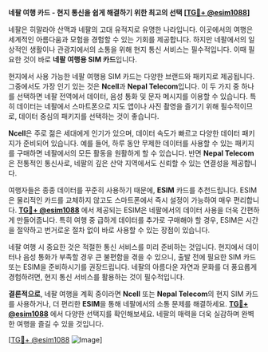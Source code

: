 **네팔 여행 카드 - 현지 통신을 쉽게 해결하기 위한 최고의 선택 [[TG💪+ @esim1088](https://t.me/s/esim1088)]**

네팔은 히말라야 산맥과 네팔의 고대 유적지로 유명한 나라입니다. 이곳에서의 여행은 세계적인 아름다움과 모험을 경험할 수 있는 기회를 제공합니다. 하지만 네팔에서의 일상적인 생활이나 관광지에서의 소통을 위해 현지 통신 서비스는 필수적입니다. 이때 필요한 것이 바로 **네팔 여행용 SIM 카드**입니다. 

현지에서 사용 가능한 네팔 여행용 SIM 카드는 다양한 브랜드와 패키지로 제공됩니다. 그중에서도 가장 인기 있는 것은 **Ncell**과 **Nepal Telecom**입니다. 이 두 가지 중 하나를 선택하면 네팔 전역에서 데이터, 음성 통화 및 문자 메시지를 이용할 수 있습니다. 특히 데이터는 네팔에서 스마트폰으로 지도 앱이나 사진 촬영을 즐기기 위해 필수적이므로, 데이터 중심의 패키지를 선택하는 것이 좋습니다.

**Ncell**은 주로 젊은 세대에게 인기가 있으며, 데이터 속도가 빠르고 다양한 데이터 패키지가 준비되어 있습니다. 예를 들어, 하루 동안 무제한 데이터를 사용할 수 있는 패키지를 구매하면 네팔에서의 모든 활동을 원활하게 할 수 있습니다. 반면 **Nepal Telecom**은 전통적인 통신사로, 네팔의 깊은 산악 지역에서도 신뢰할 수 있는 연결성을 제공합니다.

여행자들은 종종 데이터를 꾸준히 사용하기 때문에, **ESIM** 카드를 추천드립니다. ESIM은 물리적인 카드를 교체하지 않고도 스마트폰에서 즉시 설정이 가능하여 매우 편리합니다. **[TG💪+ @esim1088](https://t.me/s/esim1088)** 에서 제공되는 ESIM은 네팔에서의 데이터 사용을 더욱 간편하게 만들어줍니다. 특히 여행 중 급하게 데이터를 추가로 구매해야 할 경우, ESIM은 시간을 절약하고 번거로운 절차 없이 바로 사용할 수 있는 장점이 있습니다.

네팔 여행 시 중요한 것은 적절한 통신 서비스를 미리 준비하는 것입니다. 현지에서 데이터나 음성 통화가 부족할 경우 큰 불편함을 겪을 수 있으니, 출발 전에 필요한 SIM 카드 또는 ESIM을 준비하시기를 권장드립니다. 네팔의 아름다운 자연과 문화를 더 풍요롭게 경험하려면, 현지 통신 서비스를 활용하는 것이 필수적입니다.

**결론적으로**, 네팔 여행을 계획 중이라면 **Ncell** 또는 **Nepal Telecom**의 현지 SIM 카드를 사용하거나, 더 편리한 **ESIM**을 통해 네팔에서의 소통 문제를 해결하세요. **[TG💪+ @esim1088](https://t.me/s/esim1088)** 에서 다양한 선택지를 확인해보세요. 네팔의 매력을 더욱 실감하며 완벽한 여행을 즐길 수 있을 것입니다.

[[TG💪+ @esim1088](https://t.me/s/esim1088) ![Image](https://i.postimg.cc/Y0z9fWf4/image.png)]